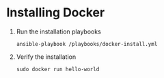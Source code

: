 # Installing Docker

1. Run the installation playbooks

   `ansible-playbook /playbooks/docker-install.yml`

2. Verify the installation

   `sudo docker run hello-world`
